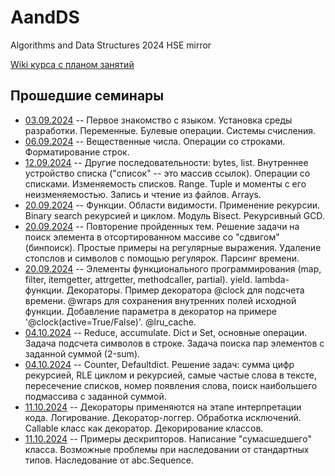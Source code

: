 # AandDS
Algorithms and Data Structures 2024 HSE mirror

[Wiki курса с планом занятий](http://wiki.cs.hse.ru/%D0%9F%D1%80%D0%BE%D0%B3%D1%80%D0%B0%D0%BC%D0%BC%D0%B8%D1%80%D0%BE%D0%B2%D0%B0%D0%BD%D0%B8%D0%B5_%D0%BD%D0%B0_Python_%D0%9A%D0%9D%D0%90%D0%94_22/23)

## Прошедшие семинары
- [03.09.2024](seminar_1_intro.ipynb) -- Первое знакомство с языком. Установка среды разработки. Переменные. Булевые операции. Системы счисления.
- [06.09.2024](seminar_2_strings.ipynb) -- Вещественные числа. Операции со строками. Форматирование строк.
- [12.09.2024](seminar_3_sequences.ipynb) -- Другие последовательности: bytes, list. Внутреннее устройство списка ("список" -- это массив ссылок). Операции со списками. Изменяемость списков. Range. Tuple и моменты с его неизменяемостью. Запись и чтение из файлов. Arrays.
- [20.09.2024](seminar_4_func_basics.ipynb) -- Функции. Области видимости. Применение рекурсии. Binary search рекурсией и циклом. Модуль Bisect. Рекурсивный GCD.
- [20.09.2024](seminar_5_regexp.ipynb) --  Повторение пройденных тем. Решение задачи на поиск элемента в отсортированном массиве со "сдвигом" (бинпоиск). Простые примеры на регулярные выражения. Удаление стопслов и символов с помощью регулярок. Парсинг времени.
- [20.09.2024](seminar_6_decorators.ipynb) -- Элементы функционального программирования (map, filter, itemgetter, attrgetter, methodcaller, partial). yield. lambda-функции. Декораторы. Пример декоратора @clock для подсчета времени. @wraps для сохранения внутренних полей исходной функции. Добавление параметра в декоратор на примере '@clock(active=True/False)'. @lru_cache.
- [04.10.2024](seminar_7_dicts.ipynb) -- Reduce, accumulate. Dict и Set, основные операции. Задача подсчета символов в строке. Задача поиска пар элементов с заданной суммой (2-sum).
- [04.10.2024](seminar_8_various.ipynb) -- Counter, Defaultdict. Решение задач: сумма цифр рекурсией, RLE циклом и рекурсией, самые частые слова в тексте, пересечение списков, номер появления слова, поиск наибольшего подмассива с заданной суммой.
- [11.10.2024](seminar_9_classes_decos.ipynb) -- Декораторы применяются на этапе интерпретации кода. Логирование. Декоратор-логгер. Обработка исключений. Callable класс как декоратор. Декорирование классов.
- [11.10.2024](seminar_10_oops.ipynb) -- Примеры дескрипторов. Написание "сумасшедшего" класса. Возможные проблемы при наследовании от стандартных типов. Наследование от abc.Sequence.
